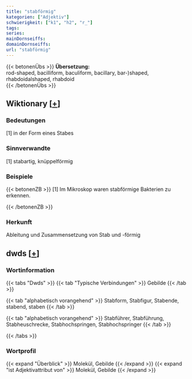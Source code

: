 ```yaml
---
title: "stabförmig"
kategorien: ["Adjektiv"]
schwierigkeit: ["k1", "h2", "r_"]
tags:
series:
mainDornseiffs:
domainDornseiffs:
url: "stabförmig"
---
```


{{< betonenÜbs >}}
**Übersetzung:**  
rod-shaped, bacilliform, baculiform, bacillary, bar-)shaped, rhabdoidalshaped, rhabdoid  
{{< /betonenÜbs >}}

## Wiktionary [[+](https://de.wiktionary.org/wiki/stabförmig)]

### Bedeutungen
[1] in der Form eines Stabes  

### Sinnverwandte
[1] stabartig, knüppelförmig  

### Beispiele
{{< betonenZB >}}
[1] Im Mikroskop waren stabförmige Bakterien zu erkennen.  

{{< /betonenZB >}}
### Herkunft
Ableitung und Zusammensetzung von Stab und -förmig  



## dwds [[+](https://www.dwds.de/wb/stabförmig)]

### Wortinformation
{{< tabs "Dwds" >}}
{{< tab "Typische Verbindungen" >}}
Gebilde
{{< /tab >}}

{{< tab "alphabetisch vorangehend" >}}
Stabform, Stabfigur, Stabende, stabend, staben
{{< /tab >}}

{{< tab "alphabetisch vorangehend" >}}
Stabführer, Stabführung, Stabheuschrecke, Stabhochspringen, Stabhochspringer
{{< /tab >}}

{{< /tabs >}}

### Wortprofil
{{< expand "Überblick" >}} Molekül, Gebilde {{< /expand >}}
{{< expand "ist Adjektivattribut von" >}} Molekül, Gebilde {{< /expand >}}

